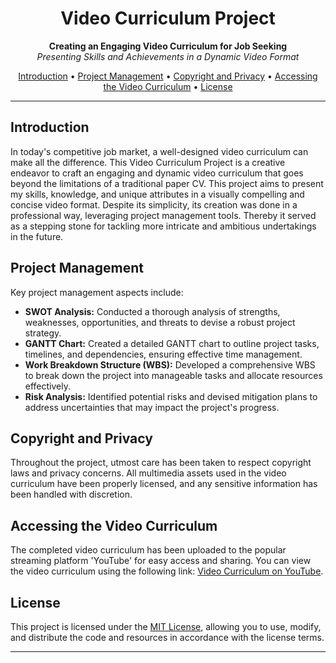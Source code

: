 <h1 align="center">Video Curriculum Project</h1>

<p align="center">
  <b>Creating an Engaging Video Curriculum for Job Seeking</b>
  <br>
  <i>Presenting Skills and Achievements in a Dynamic Video Format</i>
</p>

<p align="center">
  <a href="#introduction">Introduction</a> •
  <a href="#project-management">Project Management</a> •
  <a href="#copyright-and-privacy">Copyright and Privacy</a> •
  <a href="#accessing-the-video-curriculum">Accessing the Video Curriculum</a> •
  <a href="#license">License</a>
</p>

---

## Introduction

In today's competitive job market, a well-designed video curriculum can make all the difference.
This Video Curriculum Project is a creative endeavor to craft an engaging and dynamic video curriculum that goes beyond the limitations of a traditional paper CV. This project aims to present my skills, knowledge, and unique attributes in a visually compelling and concise video format.
Despite its simplicity, its creation was done in a professional way, leveraging project management tools. Thereby it served as a stepping stone for tackling more intricate and ambitious undertakings in the future.

## Project Management

Key project management aspects include:

- **SWOT Analysis:** Conducted a thorough analysis of strengths, weaknesses, opportunities, and threats to devise a robust project strategy.
- **GANTT Chart:** Created a detailed GANTT chart to outline project tasks, timelines, and dependencies, ensuring effective time management.
- **Work Breakdown Structure (WBS):** Developed a comprehensive WBS to break down the project into manageable tasks and allocate resources effectively.
- **Risk Analysis:** Identified potential risks and devised mitigation plans to address uncertainties that may impact the project's progress.

## Copyright and Privacy

Throughout the project, utmost care has been taken to respect copyright laws and privacy concerns. All multimedia assets used in the video curriculum have been properly licensed, and any sensitive information has been handled with discretion.

## Accessing the Video Curriculum

The completed video curriculum has been uploaded to the popular streaming platform 'YouTube' for easy access and sharing. You can view the video curriculum using the following link: [Video Curriculum on YouTube](https://youtu.be/n3CD9vUCMOc).

## License

This project is licensed under the [MIT License](https://github.com/AndreaAlberti07/My-Video-Curriculum/blob/main/LICENSE), allowing you to use, modify, and distribute the code and resources in accordance with the license terms.

---
